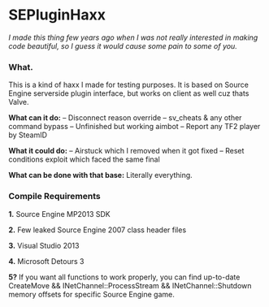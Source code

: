 # SEPluginHaxx

*I made this thing few years ago when I was not really interested in making code beautiful, so I guess it would cause some pain to some of you.*

### What.
This is a kind of haxx I made for testing purposes. It is based on Source Engine serverside plugin interface, but works on client as well cuz thats Valve.

**What can it do:**
– Disconnect reason override
– sv_cheats & any other command bypass
– Unfinished but working aimbot
– Report any TF2 player by SteamID

**What it could do:**
– Airstuck which I removed when it got fixed
– Reset conditions exploit which faced the same final

**What can be done with that base:** Literally everything. 

### Compile Requirements
**1.** Source Engine MP2013 SDK

**2.** Few leaked Source Engine 2007 class header files

**3.** Visual Studio 2013

**4.** Microsoft Detours 3

**5?** If you want all functions to work properly, you can find up-to-date CreateMove && INetChannel::ProcessStream && INetChannel::Shutdown memory offsets for specific Source Engine game.
